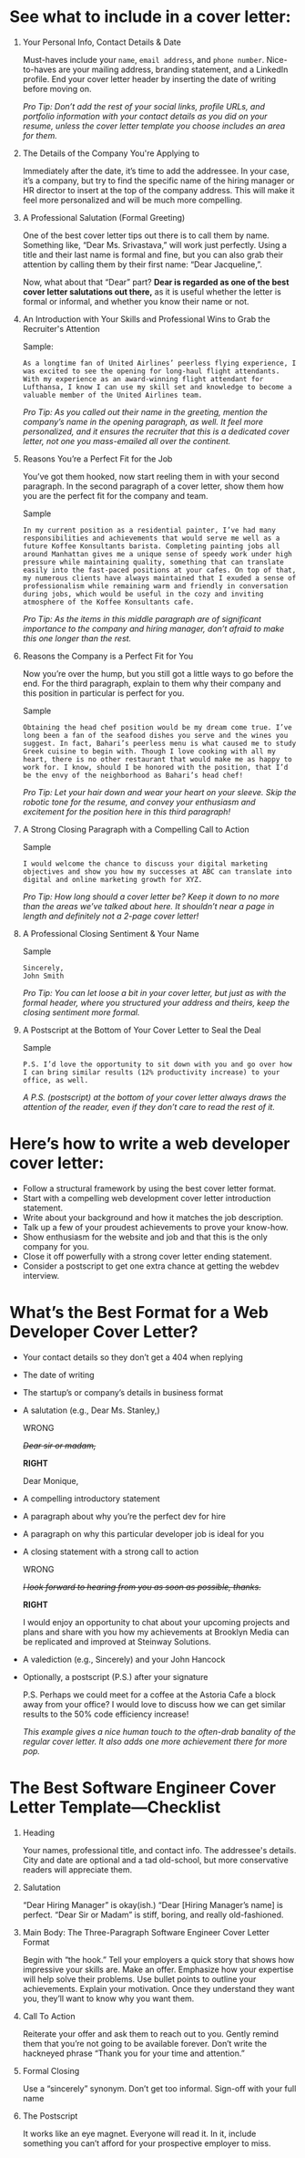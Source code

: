 # See what to include in a cover letter:

1. Your Personal Info, Contact Details & Date

    Must-haves include your `name`, `email address`, and `phone number`. Nice-to-haves are your mailing address, branding statement, and a LinkedIn profile. End your cover letter header by inserting the date of writing before moving on.

    *Pro Tip:  Don’t add the rest of your social links, profile URLs, and portfolio information with your contact details as you did on your resume, unless the cover letter template you choose includes an area for them.*

2. The Details of the Company You're Applying to

    Immediately after the date, it’s time to add the addressee. In your case, it’s a company, but try to find the specific name of the hiring manager or HR director to insert at the top of the company address. This will make it feel more personalized and will be much more compelling.

3. A Professional Salutation (Formal Greeting)

    One of the best cover letter tips out there is to call them by name. Something like, “Dear Ms. Srivastava,” will work just perfectly. Using a title and their last name is formal and fine, but you can also grab their attention by calling them by their first name: “Dear Jacqueline,”.

    Now, what about that “Dear” part? **Dear is regarded as one of the best cover letter salutations out there,** as it is useful whether the letter is formal or informal, and whether you know their name or not.


4. An Introduction with Your Skills and Professional Wins to Grab the Recruiter's Attention

    Sample:
    ```
    As a longtime fan of United Airlines’ peerless flying experience, I was excited to see the opening for long-haul flight attendants. With my experience as an award-winning flight attendant for Lufthansa, I know I can use my skill set and knowledge to become a valuable member of the United Airlines team.
    ```

    *Pro Tip: As you called out their name in the greeting, mention the company’s name in the opening paragraph, as well. It feel more personalized, and it ensures the recruiter that this is a dedicated cover letter, not one you mass-emailed all over the continent.*

5. Reasons You’re a Perfect Fit for the Job

    You’ve got them hooked, now start reeling them in with your second paragraph. In the second paragraph of a cover letter, show them how you are the perfect fit for the company and team.

    Sample
    ```
    In my current position as a residential painter, I’ve had many responsibilities and achievements that would serve me well as a future Koffee Konsultants barista. Completing painting jobs all around Manhattan gives me a unique sense of speedy work under high pressure while maintaining quality, something that can translate easily into the fast-paced positions at your cafes. On top of that, my numerous clients have always maintained that I exuded a sense of professionalism while remaining warm and friendly in conversation during jobs, which would be useful in the cozy and inviting atmosphere of the Koffee Konsultants cafe.
    ```

    *Pro Tip: As the items in this middle paragraph are of significant importance to the company and hiring manager, don’t afraid to make this one longer than the rest.*

6. Reasons the Company is a Perfect Fit for You

    Now you’re over the hump, but you still got a little ways to go before the end. For the third paragraph, explain to them why their company and this position in particular is perfect for you.

    Sample
    ```
    Obtaining the head chef position would be my dream come true. I’ve long been a fan of the seafood dishes you serve and the wines you suggest. In fact, Bahari’s peerless menu is what caused me to study Greek cuisine to begin with. Though I love cooking with all my heart, there is no other restaurant that would make me as happy to work for. I know, should I be honored with the position, that I’d be the envy of the neighborhood as Bahari’s head chef!
    ```

    *Pro Tip: Let your hair down and wear your heart on your sleeve. Skip the robotic tone for the resume, and convey your enthusiasm and excitement for the position here in this third paragraph!*

7. A Strong Closing Paragraph with a Compelling Call to Action

    Sample
    ```
    I would welcome the chance to discuss your digital marketing objectives and show you how my successes at ABC can translate into digital and online marketing growth for XYZ.
    ```

    *Pro Tip: How long should a cover letter be? Keep it down to no more than the areas we’ve talked about here. It shouldn’t near a page in length and definitely not a 2-page cover letter!*

8. A Professional Closing Sentiment & Your Name 

    Sample
    ```
    Sincerely,
    John Smith
    ```

    *Pro Tip: You can let loose a bit in your cover letter, but just as with the formal header, where you structured your address and theirs, keep the closing sentiment more formal.*

9. A Postscript at the Bottom of Your Cover Letter to Seal the Deal

    Sample
    ```
    P.S. I’d love the opportunity to sit down with you and go over how I can bring similar results (12% productivity increase) to your office, as well.
    ```

    *A P.S. (postscript) at the bottom of your cover letter always draws the attention of the reader, even if they don’t care to read the rest of it.*

# Here’s how to write a web developer cover letter:

* Follow a structural framework by using the best cover letter format.
* Start with a compelling web development cover letter introduction statement.
* Write about your background and how it matches the job description.
* Talk up a few of your proudest achievements to prove your know-how.
* Show enthusiasm for the website and job and that this is the only company for you.
* Close it off powerfully with a strong cover letter ending statement.
* Consider a postscript to get one extra chance at getting the webdev interview.

# What’s the Best Format for a Web Developer Cover Letter?

* Your contact details so they don’t get a 404 when replying
* The date of writing
* The startup’s or company’s details in business format
* A salutation (e.g., Dear Ms. Stanley,)

    WRONG
    
    *~~Dear sir or madam,~~*
    
    **RIGHT**

    Dear Monique,
* A compelling introductory statement
* A paragraph about why you’re the perfect dev for hire
* A paragraph on why this particular developer job is ideal for you
* A closing statement with a strong call to action
    
    WRONG
    
    *~~I look forward to hearing from you as soon as possible, thanks.~~*
    
    **RIGHT**
    
    I would enjoy an opportunity to chat about your upcoming projects and plans and share with you how my achievements at Brooklyn Media can be replicated and improved at Steinway Solutions.
* A valediction (e.g., Sincerely) and your John Hancock
* Optionally, a postscript (P.S.) after your signature

    P.S. Perhaps we could meet for a coffee at the Astoria Cafe a block away from your office? I would love to discuss how we can get similar results to the 50% code efficiency increase!

    *This example gives a nice human touch to the often-drab banality of the regular cover letter. It also adds one more achievement there for more pop.*

# The Best Software Engineer Cover Letter Template—Checklist

1. Heading
 
    Your names, professional title, and contact info.
    The addressee's details.
    City and date are optional and a tad old-school, but more conservative readers will appreciate them.
 
2. Salutation
 
    “Dear Hiring Manager” is okay(ish.)
    “Dear [Hiring Manager’s name] is perfect.
    “Dear Sir or Madam” is stiff, boring, and really old-fashioned.
 

3. Main Body: The Three-Paragraph Software Engineer Cover Letter Format
 
    Begin with “the hook.” Tell your employers a quick story that shows how impressive your skills are.
    Make an offer. Emphasize how your expertise will help solve their problems. Use bullet points to outline your achievements.
    Explain your motivation. Once they understand they want you, they’ll want to know why you want them.
 

4. Call To Action
 
    Reiterate your offer and ask them to reach out to you.
    Gently remind them that you’re not going to be available forever.
    Don’t write the hackneyed phrase “Thank you for your time and attention.”
 

5. Formal Closing

    Use a “sincerely” synonym.
    Don’t get too informal.
    Sign-off with your full name
 

6. The Postscript
 
    It works like an eye magnet.
    Everyone will read it.
    In it, include something you can’t afford for your prospective employer to miss.